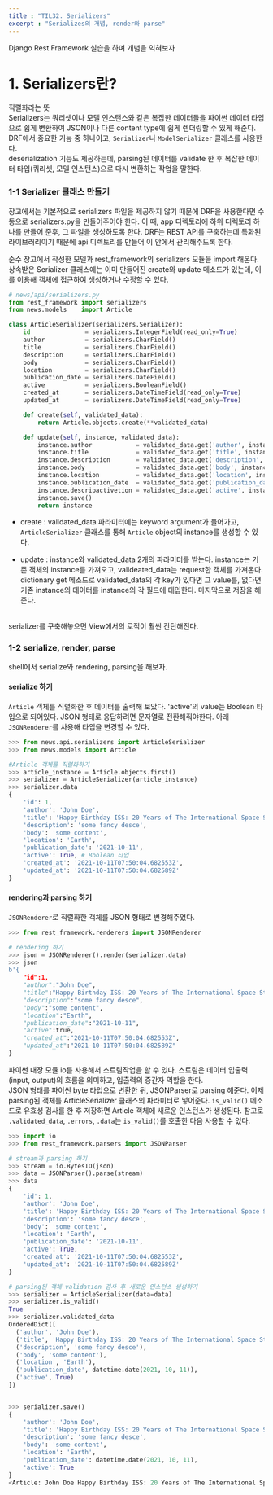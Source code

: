 ```yaml
---
title : "TIL32. Serializers"
excerpt : "Serializes의 개념, render와 parse"
---
```


Django Rest Framework 실습을 하며 개념을 익혀보자

# 1. Serializers란?
직렬화라는 뜻
<br>
Serializers는 쿼리셋이나 모델 인스턴스와 같은 복잡한 데이터들을 파이썬 데이터 타입으로 쉽게 변환하여 JSON이나 다른 content type에 쉽게 렌더링할 수 있게 해준다. 
DRF에서 중요한 기능 중 하나이고, `Serializer`나 `ModelSerializer` 클래스를 사용한다.
<br>
deserialization 기능도 제공하는데, parsing된 데이터를 validate 한 후 복잡한 데이터 타입(쿼리셋, 모델 인스턴스)으로 다시 변환하는 작업을 말한다.

### 1-1 Serializer 클래스 만들기
장고에서는 기본적으로 serializers 파일을 제공하지 않기 때문에 DRF을 사용한다면 수동으로 serializers.py을 만들어주어야 한다. 
이 때, app 디렉토리에 하위 디렉토리 하나를 만들어 준후, 그 파일을 생성하도록 한다. 
DRF는 REST API를 구축하는데 특화된 라이브러리이기 때문에 api 디렉토리를 만들어 이 안에서 관리해주도록 한다.

순수 장고에서 작성한 모델과 rest_framework의 serializers 모듈을 import 해온다.
상속받은 Serializer 클래스에는 이미 만들어진 create와 update 메소드가 있는데, 이를 이용해 객체에 접근하여 생성하거나 수정할 수 있다.

```python
# news/api/serializers.py
from rest_framework import serializers
from news.models    import Article

class ArticleSerializer(serializers.Serializer):
    id               = serializers.IntegerField(read_only=True)
    author           = serializers.CharField()
    title            = serializers.CharField()
    description      = serializers.CharField()
    body             = serializers.CharField()
    location         = serializers.CharField()
    publication_date = serializers.DateField()
    active           = serializers.BooleanField()
    created_at       = serializers.DateTimeField(read_only=True)
    updated_at       = serializers.DateTimeField(read_only=True)

    def create(self, validated_data):
        return Article.objects.create(**validated_data)

    def update(self, instance, validated_data):
        instance.author            = validated_data.get('author', instance.author)
        instance.title             = validated_data.get('title', instance.title)
        instance.description       = validated_data.get('description', instance.description)
        instance.body              = validated_data.get('body', instance.body)
        instance.location          = validated_data.get('location', instance.location)
        instance.publication_date  = validated_data.get('publication_date', instance.publication_date)
        instance.descripactivetion = validated_data.get('active', instance.active)
        instance.save()
        return instance 

```

- create : validated_data 파라미터에는 keyword argument가 들어가고, `ArticleSerializer` 클래스를 통해 `Article` object의 instance를 생성할 수 있다.

- update : instance와 validated_data 2개의 파라미터를 받는다. 
instance는 기존 객체의 instance를 가져오고, valideated_data는 request한 객체를 가져온다. 
dictionary get 메소드로 validated_data의 각 key가 있다면 그 value를, 없다면 기존 instance의 데이터를 instance의 각 필드에 대입한다. 마지막으로 저장을 해준다.
<br>
serializer를 구축해놓으면 View에서의 로직이 훨씬 간단해진다.

### 1-2 serialize, render, parse
shell에서 serialize와 rendering, parsing을 해보자.

#### serialize 하기
`Article` 객체를 직렬화한 후 데이터를 출력해 보았다. 
'active'의 value는 Boolean 타입으로 되어있다. JSON 형태로 응답하려면 문자열로 전환해줘야한다. 
아래 `JSONRenderer`를 사용해 타입을 변경할 수 있다.

```python
>>> from news.api.serializers import ArticleSerializer
>>> from news.models import Article

#Article 객체를 직렬화하기
>>> article_instance = Article.objects.first()
>>> serializer = ArticleSerializer(article_instance)
>>> serializer.data
{
    'id': 1, 
    'author': 'John Doe', 
    'title': 'Happy Birthday ISS: 20 Years of The International Space Station',
    'description': 'some fancy desce', 
    'body': 'some content', 
    'location': 'Earth', 
    'publication_date': '2021-10-11', 
    'active': True, # Boolean 타입
    'created_at': '2021-10-11T07:50:04.682553Z', 
    'updated_at': '2021-10-11T07:50:04.682589Z'
}
```

#### rendering과 parsing 하기
`JSONRenderer`로 직렬화한 객체를 JSON 형태로 변경해주었다.

```python
>>> from rest_framework.renderers import JSONRenderer

# rendering 하기
>>> json = JSONRenderer().render(serializer.data)
>>> json
b'{
    "id":1,
    "author":"John Doe",
    "title":"Happy Birthday ISS: 20 Years of The International Space Station",
    "description":"some fancy desce",
    "body":"some content",
    "location":"Earth",
    "publication_date":"2021-10-11",
    "active":true,
    "created_at":"2021-10-11T07:50:04.682553Z",
    "updated_at":"2021-10-11T07:50:04.682589Z"
}
```

파이썬 내장 모듈 io를 사용해서 스트림작업을 할 수 있다. 
스트림은 데이터 입출력(input, output)의 흐름을 의미하고, 입출력의 중간자 역할을 한다.
<br>
JSON 형태를 파이썬 byte 타입으로 변환한 뒤, JSONParser로 parsing 해준다.
이제 parsing된 객체를 ArticleSerializer 클래스의 파라미터로 넣어준다.
`is_valid()` 메소드로 유효성 검사를 한 후 저장하면 Article 객체에 새로운 인스턴스가 생성된다.
참고로 `.validated_data`, `.errors`, `.data`는 `is_valid()`를 호출한 다음 사용할 수 있다.

```python
>>> import io
>>> from rest_framework.parsers import JSONParser

# stream과 parsing 하기
>>> stream = io.BytesIO(json)
>>> data = JSONParser().parse(stream)
>>> data
{
    'id': 1, 
    'author': 'John Doe', 
    'title': 'Happy Birthday ISS: 20 Years of The International Space Station',
    'description': 'some fancy desce', 
    'body': 'some content', 
    'location': 'Earth', 
    'publication_date': '2021-10-11', 
    'active': True, 
    'created_at': '2021-10-11T07:50:04.682553Z', 
    'updated_at': '2021-10-11T07:50:04.682589Z'
}

# parsing된 객체 validation 검사 후 새로운 인스턴스 생성하기 
>>> serializer = ArticleSerializer(data=data)
>>> serializer.is_valid()
True
>>> serializer.validated_data
OrderedDict([
  ('author', 'John Doe'), 
  ('title', 'Happy Birthday ISS: 20 Years of The International Space Station'), 
  ('description', 'some fancy desce'), 
  ('body', 'some content'), 
  ('location', 'Earth'), 
  ('publication_date', datetime.date(2021, 10, 11)), 
  ('active', True)
])


>>> serializer.save()
{
    'author': 'John Doe', 
    'title': 'Happy Birthday ISS: 20 Years of The International Space Station',
    'description': 'some fancy desce', 
    'body': 'some content', 
    'location': 'Earth', 
    'publication_date': datetime.date(2021, 10, 11), 
    'active': True
}
<Article: John Doe Happy Birthday ISS: 20 Years of The International Space Station>

```

